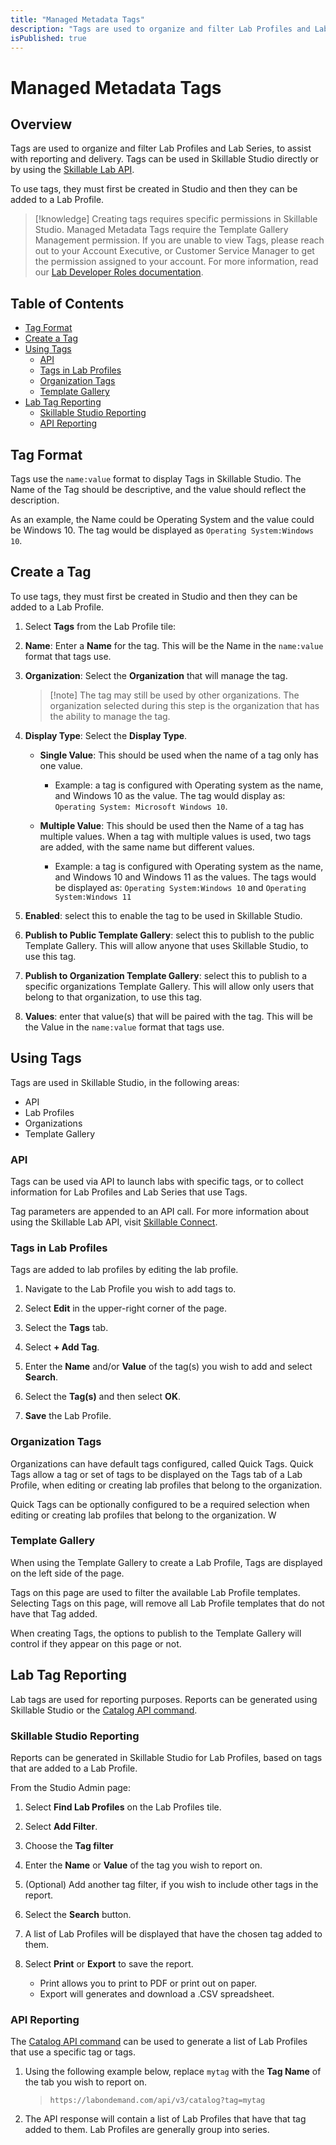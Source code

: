```yaml
---
title: "Managed Metadata Tags"
description: "Tags are used to organize and filter Lab Profiles and Lab Series, to assist with reporting and delivery."
isPublished: true
---
```


# Managed Metadata Tags

## Overview

Tags are used to organize and filter Lab Profiles and Lab Series, to assist with reporting and delivery. Tags can be used in Skillable Studio directly or by using the [Skillable Lab API](https://connect.skillable.com/lab/overview/). 

To use tags, they must first be created in Studio and then they can be added to a Lab Profile. 

>[!knowledge] Creating tags requires specific permissions in Skillable Studio. Managed Metadata Tags require the Template Gallery Management permission. If you are unable to view Tags, please reach out to your Account Executive, or Customer Service Manager to get the permission assigned to your account. For more information, read our [Lab Developer Roles documentation](https://docs.skillable.com/lod/lod-lab-developers/org-lab-dev-roles.md).

## Table of Contents
- [Tag Format](#tag-format)
- [Create a Tag](#create-a-tag)
- [Using Tags](#using-tags)
  - [API](#api)
  - [Tags in Lab Profiles](#tags-in-lab-profiles)
  - [Organization Tags](#organization-tags)
  - [Template Gallery](#template-gallery)
- [Lab Tag Reporting](#lab-tag-reporting)
  - [Skillable Studio Reporting](#skillable-studio-reporting)
  - [API Reporting](#api-reporting)


## Tag Format 

Tags use the `name:value` format to display Tags in Skillable Studio. The Name of the Tag should be descriptive, and the value should reflect the description.

As an example, the Name could be Operating System and the value could be Windows 10. The tag would be displayed as `Operating System:Windows 10`. 

## Create a Tag 

To use tags, they must first be created in Studio and then they can be added to a Lab Profile. 

1. Select **Tags** from the Lab Profile tile: 

1. **Name**: Enter a **Name** for the tag. This will be the Name in the `name:value` format that tags use. 

1. **Organization**: Select the **Organization** that will manage the tag. 

    >[!note] The tag may still be used by other organizations. The organization selected during this step is the organization that has the ability to manage the tag. 

1. **Display Type**: Select the **Display Type**. 

    - **Single Value**: This should be used when the name of a tag only has one value. 
        - Example: a tag is configured with Operating system as the name, and Windows 10 as the value. The tag would display as: `Operating System: Microsoft Windows 10`.

    - **Multiple Value**: This should be used then the Name of a tag has multiple values. When a tag with multiple values is used, two tags are added, with the same name but different values. 
        - Example: a tag is configured with Operating system as the name, and Windows 10 and Windows 11 as the values. The tags would be displayed as: `Operating System:Windows 10` and  `Operating System:Windows 11`

1. **Enabled**: select this to enable the tag to be used in Skillable Studio.

1. **Publish to Public Template Gallery**: select this to publish to the public Template Gallery. This will allow anyone that uses Skillable Studio, to use this tag. 

1. **Publish to Organization Template Gallery**: select this to publish to a specific organizations Template Gallery. This will allow only users that belong to that organization, to use this tag. 

1. **Values**: enter that value(s) that will be paired with the tag. This will be the Value in the `name:value` format that tags use. 

## Using Tags 
 
Tags are used in Skillable Studio, in the following areas: 

 - API 
 - Lab Profiles
 - Organizations 
 - Template Gallery

### API

Tags can be used via API to launch labs with specific tags, or to collect information for Lab Profiles and Lab Series that use Tags.

Tag parameters are appended to an API call. For more information about using the Skillable Lab API, visit [Skillable Connect](https://connect.skillable.com/lab/overview/).

### Tags in Lab Profiles

Tags are added to lab profiles by editing the lab profile. 

1. Navigate to the Lab Profile you wish to add tags to. 

1. Select **Edit** in the upper-right corner of the page. 

1. Select the **Tags** tab. 

1. Select **+ Add Tag**. 

1. Enter the **Name** and/or **Value** of the tag(s) you wish to add and select **Search**. 

1. Select the **Tag(s)** and then select **OK**.  

1. **Save** the Lab Profile. 

### Organization Tags

Organizations can have default tags configured, called Quick Tags. Quick Tags allow a tag or set of tags to be displayed on the Tags tab of a Lab Profile, when editing or creating lab profiles that belong to the organization. 

Quick Tags can be optionally configured to be a required selection when editing or creating lab profiles that belong to the organization. W

### Template Gallery 

When using the Template Gallery to create a Lab Profile, Tags are displayed on the left side of the page. 

Tags on this page are used to filter the available Lab Profile templates. Selecting Tags on this page, will remove all Lab Profile templates that do not have that Tag added. 

When creating Tags, the options to publish to the Template Gallery will control if they appear on this page or not. 

## Lab Tag Reporting

Lab tags are used for reporting purposes. Reports can be generated using Skillable Studio or the [Catalog API command](https://connect.skillable.com/lab/operation/Catalog/).

### Skillable Studio Reporting 

Reports can be generated in Skillable Studio for Lab Profiles, based on tags that are added to a Lab Profile. 

From the Studio Admin page:

1. Select **Find Lab Profiles** on the Lab Profiles tile. 

1. Select **Add Filter**. 

1. Choose the **Tag filter**

1. Enter the **Name** or **Value** of the tag you wish to report on. 

1. (Optional) Add another tag filter, if you wish to include other tags in the report. 

1. Select the **Search** button. 

1. A list of Lab Profiles will be displayed that have the chosen tag added to them. 

1. Select **Print** or **Export** to save the report. 
    - Print allows you to print to PDF or print out on paper. 
    - Export will generates and download a .CSV spreadsheet. 

### API Reporting 

The [Catalog API command](https://connect.skillable.com/lab/operation/Catalog/) can be used to generate a list of Lab Profiles that use a specific tag or tags. 

1. Using the following example below, replace `mytag` with the **Tag Name** of the tab you wish to report on.

    >`https://labondemand.com/api/v3/catalog?tag=mytag`

1. The API response will contain a list of Lab Profiles that have that tag added to them. Lab Profiles are generally group into series. 
